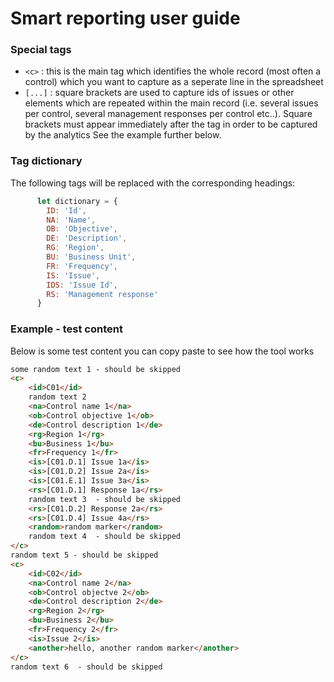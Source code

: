 # Smart reporting user guide

### Special tags

- `<c>` : this is the main tag which identifies the whole record (most often a control) which you want to capture as a seperate line in the spreadsheet
- `[...]` : square brackets are used to capture ids of issues or other elements which are repeated within the main record (i.e. several issues per control, several management responses per control etc..). Square brackets must appear immediately after the tag in order to be captured by the analytics See the example further below.

### Tag dictionary

The following tags will be replaced with the corresponding headings:

```javascript
      let dictionary = {
        ID: 'Id',
        NA: 'Name',
        OB: 'Objective',
        DE: 'Description',
        RG: 'Region',
        BU: 'Business Unit',
        FR: 'Frequency',
        IS: 'Issue',
        IDS: 'Issue Id',
        RS: 'Management response'
      }
```

### Example - test content

Below is some test content you can copy paste to see how the tool works

```html
some random text 1 - should be skipped
<c>
    <id>C01</id>
    random text 2
    <na>Control name 1</na>
    <ob>Control objective 1</ob>
    <de>Control description 1</de>
    <rg>Region 1</rg>
    <bu>Business 1</bu>
    <fr>Frequency 1</fr>
    <is>[C01.D.1] Issue 1a</is>
    <is>[C01.D.2] Issue 2a</is>
    <is>[C01.E.1] Issue 3a</is>
    <rs>[C01.D.1] Response 1a</rs>
    random text 3  - should be skipped
    <rs>[C01.D.2] Response 2a</rs>
    <rs>[C01.D.4] Issue 4a</rs>
    <random>random marker</random>
    random text 4  - should be skipped
</c>
random text 5 - should be skipped
<c>
    <id>C02</id>
    <na>Control name 2</na>
    <ob>Control objectve 2</ob>
    <de>Control description 2</de>
    <rg>Region 2</rg>
    <bu>Business 2</bu>
    <fr>Frequency 2</fr>
    <is>Issue 2</is>
    <another>hello, another random marker</another>
</c>
random text 6  - should be skipped
```
